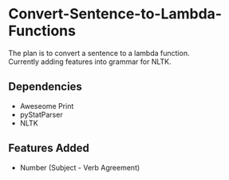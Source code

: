 # Convert-Sentence-to-Lambda-Functions
The plan is to convert a sentence to a lambda function.
<br>Currently adding features into grammar for NLTK.
    
    

## Dependencies
 - Aweseome Print
 - pyStatParser
 - NLTK
## Features Added
 - Number (Subject - Verb Agreement)
